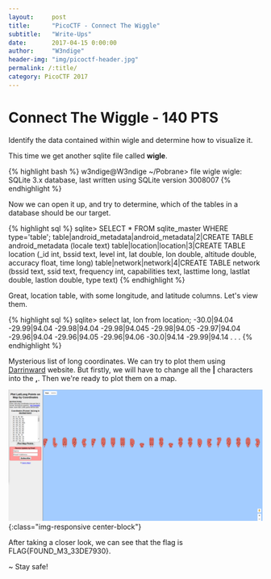 ```yaml
---
layout:     post
title:      "PicoCTF - Connect The Wiggle"
subtitle:   "Write-Ups"
date:       2017-04-15 0:00:00
author:     "W3ndige"
header-img: "img/picoctf-header.jpg"
permalink: /:title/
category: PicoCTF 2017
---
```

<h1>Connect The Wiggle - 140 PTS</h1>

<p>Identify the data contained within wigle and determine how to visualize it.</p>

<p>This time we get another sqlite file called <b>wigle</b>.  </p>

{% highlight bash %}
w3ndige@W3ndige ~/Pobrane> file wigle
wigle: SQLite 3.x database, last written using SQLite version 3008007
{% endhighlight %}

<p>Now we can open it up, and try to determine, which of the tables in a database should be our target. </p>

{% highlight sql %}
sqlite> SELECT * FROM sqlite_master WHERE type='table';
table|android_metadata|android_metadata|2|CREATE TABLE android_metadata (locale text)
table|location|location|3|CREATE TABLE location (_id int, bssid text, level int, lat double, lon double, altitude double, accuracy float, time long)
table|network|network|4|CREATE TABLE network (bssid text, ssid text, frequency int, capabilities text, lasttime long, lastlat double, lastlon double, type text)
{% endhighlight %}

<p>Great, location table, with some longitude, and latitude columns. Let's view them. </p>

{% highlight sql %}
sqlite> select lat, lon from location;
-30.0|94.04
-29.99|94.04
-29.98|94.04
-29.98|94.045
-29.98|94.05
-29.97|94.04
-29.96|94.04
-29.96|94.05
-29.96|94.06
-30.0|94.14
-29.99|94.14
.
.
.
{% endhighlight %}

<p>Mysterious list of long coordinates. We can try to plot them using <a href="https://www.darrinward.com/lat-long/">Darrinward</a> website. But firstly, we will have to change all the <b>|</b> characters into the <b>,</b>. Then we're ready to plot them on a map.  </p>

![Plot](/img/picoctf/darrinward.png){:class="img-responsive center-block"}

<p>After taking a closer look, we can see that the flag is FLAG{F0UND_M3_33DE7930}. </p>

<p>~ Stay safe!</p>
